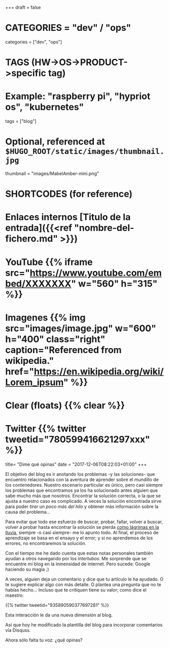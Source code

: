 +++
draft = false

# CATEGORIES = "dev" / "ops"
categories = ["dev", "ops"]
# TAGS (HW->OS->PRODUCT->specific tag)
# Example: "raspberry pi", "hypriot os", "kubernetes"

tags = ["blog"]

# Optional, referenced at `$HUGO_ROOT/static/images/thumbnail.jpg`
thumbnail = "images/MabelAmber-mini.png"

# SHORTCODES (for reference)

# Enlaces internos [Titulo de la entrada]({{<ref "nombre-del-fichero.md" >}})

# YouTube {{% iframe src="https://www.youtube.com/embed/XXXXXXX" w="560" h="315" %}}
# Imagenes {{% img src="images/image.jpg" w="600" h="400" class="right" caption="Referenced from wikipedia." href="https://en.wikipedia.org/wiki/Lorem_ipsum" %}}
# Clear (floats) {{% clear %}}
# Twitter {{% twitter tweetid="780599416621297xxx" %}}

title=  "Dime qué opinas"
date = "2017-12-06T08:22:03+01:00"
+++

El objetivo del blog es ir anotando los problemas -y las soluciones- que encuentro relacionados con la aventura de aprender sobre el mundillo de los contenedores. Nuestro escenario particular es único, pero casi siempre los problemas que encontramos ya los ha solucionado antes alguien que sabe mucho más que nosotros. Encontrar la solución correcta, o la que se ajusta a nuestro caso es complicado. A veces la solución encontrada sirve para poder _tirar un poco más del hilo_ y obtener más información sobre la causa del problema...

Para evitar que todo ese esfuerzo de buscar, probar, fallar, volver a buscar, volver a probar hasta encontrar la solución se pierda [como lágrimas en la lluvia](https://es.wikipedia.org/wiki/L%C3%A1grimas_en_la_lluvia), siempre -o casi siempre- me lo apunto todo. Al final, el proceso de aprendizaje se basa en el ensayo y el error; y si no aprendemos de los errores, no encontraremos la solución.

Con el tiempo me he dado cuenta que estas notas personales también ayudan a otros navegando por los _intertubos_. Me sorprende que se encuentre mi blog en la inmensidad de internet. Pero sucede: Google haciendo su magia ;)

A veces, alguien deja un comentario y dice que tu artículo le ha ayudado. O te sugiere explicar algo con más detalle. O plantea una pregunta que no te habías hecho... Incluso que te critiquen tiene su valor; como dice el maestro:

{{% twitter tweetid="935890590377697281" %}}

Esta interacción le da una nueva dimensión al blog.

Así que hoy he modificado la plantilla del blog para incorporar comentarios vía Disquss.

Ahora sólo falta tu voz: ¿qué opinas?